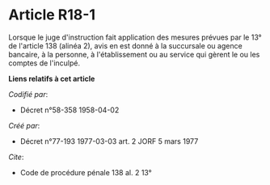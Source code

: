 # Article R18-1

Lorsque le juge d'instruction fait application des mesures prévues par le 13° de l'article 138 (alinéa 2), avis en est donné
à la succursale ou agence bancaire, à la personne, à l'établissement ou au service qui gèrent le ou les comptes de l'inculpé.

**Liens relatifs à cet article**

_Codifié par_:

  - Décret n°58-358 1958-04-02

_Créé par_:

  - Décret n°77-193 1977-03-03 art. 2 JORF 5 mars 1977

_Cite_:

  - Code de procédure pénale 138 al. 2 13°
